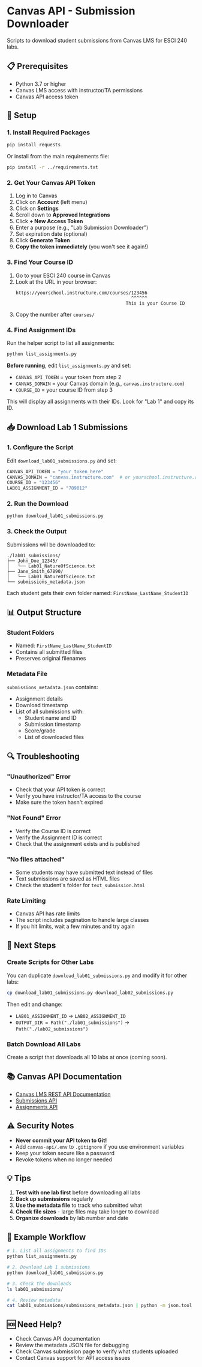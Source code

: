 # Canvas API - Submission Downloader

Scripts to download student submissions from Canvas LMS for ESCI 240 labs.

## 📋 Prerequisites

- Python 3.7 or higher
- Canvas LMS access with instructor/TA permissions
- Canvas API access token

## 🔧 Setup

### 1. Install Required Packages

```bash
pip install requests
```

Or install from the main requirements file:

```bash
pip install -r ../requirements.txt
```

### 2. Get Your Canvas API Token

1. Log in to Canvas
2. Click on **Account** (left menu)
3. Click on **Settings**
4. Scroll down to **Approved Integrations**
5. Click **+ New Access Token**
6. Enter a purpose (e.g., "Lab Submission Downloader")
7. Set expiration date (optional)
8. Click **Generate Token**
9. **Copy the token immediately** (you won't see it again!)

### 3. Find Your Course ID

1. Go to your ESCI 240 course in Canvas
2. Look at the URL in your browser:
   ```
   https://yourschool.instructure.com/courses/123456
                                              ^^^^^^
                                            This is your Course ID
   ```
3. Copy the number after `courses/`

### 4. Find Assignment IDs

Run the helper script to list all assignments:

```bash
python list_assignments.py
```

**Before running**, edit `list_assignments.py` and set:
- `CANVAS_API_TOKEN` = your token from step 2
- `CANVAS_DOMAIN` = your Canvas domain (e.g., `canvas.instructure.com`)
- `COURSE_ID` = your course ID from step 3

This will display all assignments with their IDs. Look for "Lab 1" and copy its ID.

## 📥 Download Lab 1 Submissions

### 1. Configure the Script

Edit `download_lab01_submissions.py` and set:

```python
CANVAS_API_TOKEN = "your_token_here"
CANVAS_DOMAIN = "canvas.instructure.com"  # or yourschool.instructure.com
COURSE_ID = "123456"
LAB01_ASSIGNMENT_ID = "789012"
```

### 2. Run the Download

```bash
python download_lab01_submissions.py
```

### 3. Check the Output

Submissions will be downloaded to:
```
./lab01_submissions/
├── John_Doe_12345/
│   └── Lab01_NatureOfScience.txt
├── Jane_Smith_67890/
│   └── Lab01_NatureOfScience.txt
└── submissions_metadata.json
```

Each student gets their own folder named: `FirstName_LastName_StudentID`

## 📊 Output Structure

### Student Folders
- Named: `FirstName_LastName_StudentID`
- Contains all submitted files
- Preserves original filenames

### Metadata File
`submissions_metadata.json` contains:
- Assignment details
- Download timestamp
- List of all submissions with:
  - Student name and ID
  - Submission timestamp
  - Score/grade
  - List of downloaded files

## 🔍 Troubleshooting

### "Unauthorized" Error
- Check that your API token is correct
- Verify you have instructor/TA access to the course
- Make sure the token hasn't expired

### "Not Found" Error
- Verify the Course ID is correct
- Verify the Assignment ID is correct
- Check that the assignment exists and is published

### "No files attached"
- Some students may have submitted text instead of files
- Text submissions are saved as HTML files
- Check the student's folder for `text_submission.html`

### Rate Limiting
- Canvas API has rate limits
- The script includes pagination to handle large classes
- If you hit limits, wait a few minutes and try again

## 🚀 Next Steps

### Create Scripts for Other Labs

You can duplicate `download_lab01_submissions.py` and modify it for other labs:

```bash
cp download_lab01_submissions.py download_lab02_submissions.py
```

Then edit and change:
- `LAB01_ASSIGNMENT_ID` → `LAB02_ASSIGNMENT_ID`
- `OUTPUT_DIR = Path("./lab01_submissions")` → `Path("./lab02_submissions")`

### Batch Download All Labs

Create a script that downloads all 10 labs at once (coming soon).

## 📚 Canvas API Documentation

- [Canvas LMS REST API Documentation](https://canvas.instructure.com/doc/api/)
- [Submissions API](https://canvas.instructure.com/doc/api/submissions.html)
- [Assignments API](https://canvas.instructure.com/doc/api/assignments.html)

## ⚠️ Security Notes

- **Never commit your API token to Git!**
- Add `canvas-api/.env` to `.gitignore` if you use environment variables
- Keep your token secure like a password
- Revoke tokens when no longer needed

## 💡 Tips

1. **Test with one lab first** before downloading all labs
2. **Back up submissions** regularly
3. **Use the metadata file** to track who submitted what
4. **Check file sizes** - large files may take longer to download
5. **Organize downloads** by lab number and date

## 📝 Example Workflow

```bash
# 1. List all assignments to find IDs
python list_assignments.py

# 2. Download Lab 1 submissions
python download_lab01_submissions.py

# 3. Check the downloads
ls lab01_submissions/

# 4. Review metadata
cat lab01_submissions/submissions_metadata.json | python -m json.tool
```

## 🆘 Need Help?

- Check Canvas API documentation
- Review the metadata JSON file for debugging
- Check Canvas submission page to verify what students uploaded
- Contact Canvas support for API access issues
